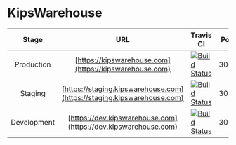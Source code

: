 # KipsWarehouse

| Stage | URL | Travis CI | Port  |
|:-:|:-:|---|---|
| Production | [https://kipswarehouse.com](https://kipswarehouse.com) | [![Build Status](https://travis-ci.com/buie/KipsWarehouse.svg?token=bhawkx7XSuzbaGCZqb6Z&branch=master)](https://travis-ci.com/buie/KipsWarehouse) |  3000  |
| Staging | [https://staging.kipswarehouse.com](https://staging.kipswarehouse.com) | [![Build Status](https://travis-ci.com/buie/KipsWarehouse.svg?token=bhawkx7XSuzbaGCZqb6Z&branch=staging)](https://travis-ci.com/buie/KipsWarehouse) |  3010  |
| Development | [https://dev.kipswarehouse.com](https://dev.kipswarehouse.com) | [![Build Status](https://travis-ci.com/buie/KipsWarehouse.svg?token=bhawkx7XSuzbaGCZqb6Z&branch=development)](https://travis-ci.com/buie/KipsWarehouse) |  3020  |

